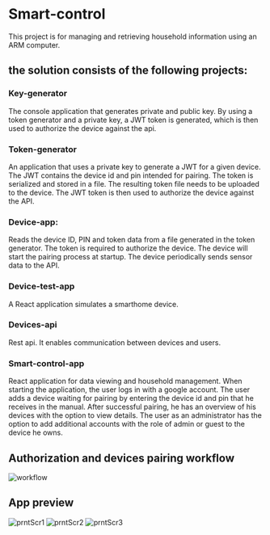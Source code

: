 # Smart-control
This project is for managing and retrieving household information using an ARM computer.

## the solution consists of the following projects:

### Key-generator
The console application that generates private and public key. By using a token generator and a private key, a JWT token is generated, which is then used to authorize the device against the api.

### Token-generator
An application that uses a private key to generate a JWT for a given device. The JWT contains the device id and pin intended for pairing. The token is serialized and stored in a file. The resulting token file needs to be uploaded to the device. The JWT token is then used to authorize the device against the API.

### Device-app:
Reads the device ID, PIN and token data from a file generated in the token generator. The token is required to authorize the device. The device will start the pairing process at startup. The device periodically sends sensor data to the API.

### Device-test-app
A React application simulates a smarthome device.

### Devices-api
Rest api. It enables communication between devices and users.

### Smart-control-app
React application for data viewing and household management.
When starting the application, the user logs in with a google account. The user adds a device waiting for pairing by entering the device id and pin that he receives in the manual. After successful pairing, he has an overview of his devices with the option to view details.
The user as an administrator has the option to add additional accounts with the role of admin or guest to the device he owns.

## Authorization and devices pairing workflow

![workflow](workflow1.jpg)

## App preview
![prntScr1](prntScr1.png)
![prntScr2](prntScr2.png)
![prntScr3](prntScr3.png)